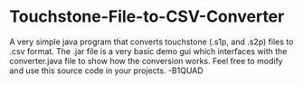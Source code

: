 # Touchstone-File-to-CSV-Converter
A very simple java program that converts touchstone (.s1p, and .s2p) files to .csv format.
The .jar file is a very basic demo gui which interfaces with the converter.java file to show how the conversion works.
Feel free to modify and use this source code in your projects.
-B1QUAD
